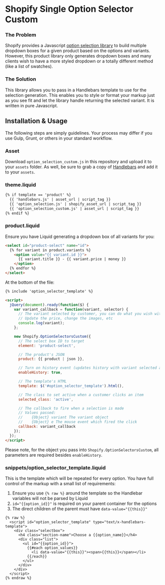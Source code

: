 # Shopify Single Option Selector Custom

### The Problem

Shopify provides a Javascript [option selection library](https://docs.shopify.com/themes/customization/products/use-products-with-multiple-options) to build multiple dropdown boxes for a given product based on the options and variants. However, this product library only generates dropdown boxes and many clients wish to have a more styled dropdown or a totally different method (like a list of swatches).

### The Solution

This library allows you to pass in a Handlebars template to use for the selection generation. This enables you to style or format your markup just as you see fit and let the library handle returning the selected variant. It is written in pure Javascript.

## Installation & Usage

The following steps are simply guidelines. Your process may differ if you use Gulp, Grunt, or others in your standard workflow.

### Asset

Download `option_selection_custom.js` in this repository and upload it to your `assets` folder. As well, be sure to grab a copy of [Handlebars](handlebarsjs.com) and add it to your `assets`.

### theme.liquid

```html
{% if template == 'product' %}
  {{ 'handlebars.js' | asset_url | script_tag }}
  {{ 'option_selection.js' | shopify_asset_url | script_tag }}
  {{ 'option_selection_custom.js' | asset_url | script_tag }}
{% endif %}
```

### product.liquid

Ensure you have Liquid generating a dropdown box of all variants for you:

```html
<select id="product-select" name="id">
  {% for variant in product.variants %}
    <option value="{{ variant.id }}">
      {{ variant.title }} - {{ variant.price | money }}
    </option>
  {% endfor %}
</select>
```

At the bottom of the file:

```html
{% include 'option_selector_template' %}

<script>
  jQuery(document).ready(function($) {
    var variant_callback = function(variant, selector) {
      // The variant selected by customer, you can do what you wish with the object
      // Update the price, change the images, etc
      console.log(variant); 
    };

    new Shopify.OptionSelectorsCustom({
      // The select box ID to target
      element: 'product-select',

      // The product's JSON
      product: {{ product | json }},

      // Turn on history event (updates history with variant selected and updates URL)
      enableHistory: true,

      // The template's HTML
      template: $('#option_selector_template').html(),

      // The class to set active when a customer clicks an item
      selected_class: 'active',

      // The callback to fire when a selection is made
      // Values passed:
      //    {Object} variant The variant object
      //    {Object} e The mouse event which fired the click
      callback: variant_callback
    });
  });
</script>
```

Please note, for the object you pass into `Shopify.OptionSelectorsCustom`, all parameters are required besides `enableHistory`.

### snippets/option_selector_template.liquid

This is the template which will be repeated for every option. You have full control of the markup with a small list of requirements:

1. Ensure you use `{% raw %}` around the template so the Handlebar variables will not be parsed by Liquid
2. `id="{{option_id}}"` is required on your parent container for the options
3. The direct children of the parent must have `data-value="{{this}}"`

```
{% raw %}
  <script id="option_selector_template" type="text/x-handlebars-template">
    <div class="selectbox">
      <h4 class="section-name">Choose a {{option_name}}</h4>
      <div class="list">
        <ul id="{{option_id}}">
          {{#each option_values}}
            <li data-value="{{this}}"><span>{{this}}</span></li> 
          {{/each}}
        </ul>
      </div>
    </div>
  </script>
{% endraw %}
```
